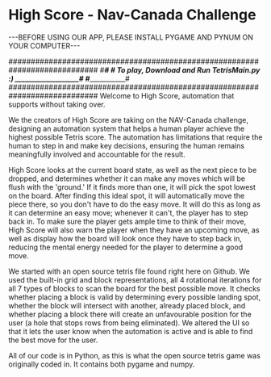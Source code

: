 # High Score - Nav-Canada Challenge

---BEFORE USING OUR APP, PLEASE INSTALL PYGAME AND PYNUM ON YOUR COMPUTER---

############################################################################
#__________________________________________________________________________#
#___________ To play, Download and Run TetrisMain.py :) ___________________#
#__________________________________________________________________________#
############################################################################ 
Welcome to High Score, automation that supports without taking over. 

We the creators of High Score are taking on the NAV-Canada challenge, designing an automation system that helps a human player achieve the highest possible Tetris score. The automation has limitations that require the human to step in and make key decisions, ensuring the human remains meaningfully involved and accountable for the result.

High Score looks at the current board state, as well as the next piece to be dropped, and determines whether it can make any moves which will be flush with the 'ground.' If it finds more than one, it will pick the spot lowest on the board. After finding this ideal spot, it will automatically move the piece there, so you don't have to do the easy move. It will do this as long as it can determine an easy move; whenever it can't, the player has to step back in. To make sure the player gets ample time to think of their move, High Score will also warn the player when they have an upcoming move, as well as display how the board will look once they have to step back in, reducing the mental energy needed for the player to determine a good move. 

We started with an open source tetris file found right here on Github. We used the built-in grid and block representations, all 4 rotational iterations for all 7 types of blocks to scan the board for the best possible move. It checks whether placing a block is valid by determining every possible landing spot, whether the block will intersect with another, already placed block, and whether placing a block there will create an unfavourable position for the user (a hole that stops rows from being eliminated). We altered the UI so that it lets the user know when the automation is active and is able to find the best move for the user. 

All of our code is in Python, as this is what the open source tetris game was originally coded in. It contains both pygame and numpy. 
